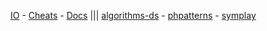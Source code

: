 [IO](https://github.com/cylmat/cylmat.github.io) - [Cheats](https://github.com/cylmat/cheats) - [Docs](https://github.com/cylmat/docs) ||| 
[algorithms-ds](https://github.com/cylmat/algorithms-ds) - [phpatterns](https://github.com/cylmat/phpatterns) - [symplay](https://github.com/cylmat/symplay)

<!--
**cylmat/cylmat** is a ✨ _special_ ✨ repository because its `README.md` (this file) appears on your GitHub profile.

Here are some ideas to get you started:

- 🔭 I’m currently working on ...
- 🌱 I’m currently learning ...
- 👯 I’m looking to collaborate on ...
- 🤔 I’m looking for help with ...
- 💬 Ask me about ...
- 📫 How to reach me: ...
- 😄 Pronouns: ...
- ⚡ Fun fact: ...
-->
